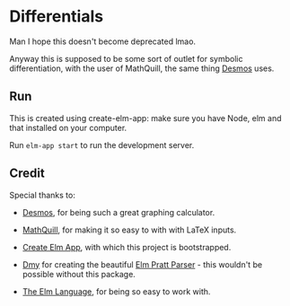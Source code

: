 # Differentials

Man I hope this doesn't become deprecated lmao.

Anyway this is supposed to be some sort of outlet for symbolic differentiation, with the user of MathQuill, the same thing [Desmos](http://desmos.com) uses.

## Run 

This is created using create-elm-app: make sure you have Node, elm and that installed on your computer.

Run `elm-app start` to run the development server.

## Credit

Special thanks to:

- [Desmos](http://desmos.com), for being such a great graphing calculator.

- [MathQuill](http://mathquill.com/), for making it so easy to with with LaTeX inputs.

- [Create Elm App](https://github.com/halfzebra/create-elm-app), with which this project is bootstrapped.

- [Dmy](https://github.com/dmy) for creating the beautiful [Elm Pratt Parser](https://github.com/dmy/elm-pratt-parser) - this wouldn't be possible without this package.

- [The Elm Language](https://elm-lang.org/), for being so easy to work with.
